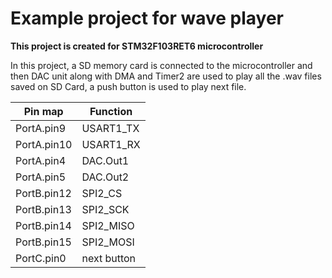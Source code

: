 <h1> Example project for wave player </h1>
<b> This project is created for STM32F103RET6 microcontroller </b>

In this project, a SD memory card is connected to the microcontroller and then DAC unit along with DMA and Timer2 are used to play all the .wav files saved on SD Card, a push button is used to play next file.

| Pin map     | Function    |
| ----------- | ----------- |
| PortA.pin9   | USART1_TX    |
| PortA.pin10  | USART1_RX    |
| PortA.pin4   | DAC.Out1     |
| PortA.pin5   | DAC.Out2     |
| PortB.pin12  | SPI2_CS   |
| PortB.pin13  | SPI2_SCK  |
| PortB.pin14  | SPI2_MISO |
| PortB.pin15  | SPI2_MOSI |
| PortC.pin0   | next button |



